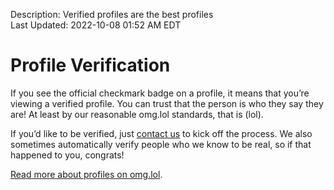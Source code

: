Description: Verified profiles are the best profiles  
Last Updated: 2022-10-08 01:52 AM EDT

# Profile Verification

If you see the official checkmark badge <i style="color: #0089cf;" class="fas fa-badge-check"></i> on a profile, it means that you’re viewing a verified profile. You can trust that the person is who they say they are! At least by our reasonable omg.lol standards, that is (lol).

If you’d like to be verified, just [contact us](/info/contact/) to kick off the process. We also sometimes automatically verify people who we know to be real, so if that happened to you, congrats!

[Read more about profiles on omg.lol](/info/profiles).
